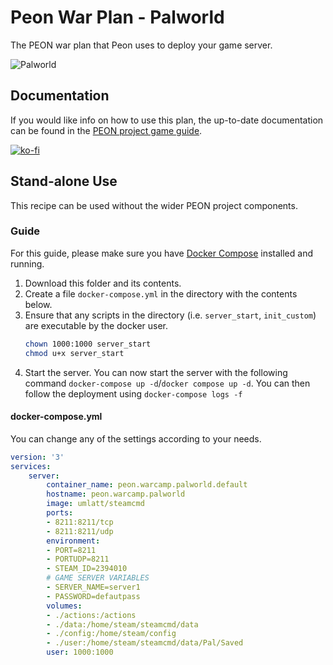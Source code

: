 # Peon War Plan - Palworld

The PEON war plan that Peon uses to deploy your game server.

![Palworld](./logo.png)

## Documentation

If you would like info on how to use this plan, the up-to-date documentation can be found in the [PEON project game guide](http://docs.warcamp.org/guides/games/palworld/).

[![ko-fi](https://ko-fi.com/img/githubbutton_sm.svg)](https://ko-fi.com/K3K567ILJ)

## Stand-alone Use

This recipe can be used without the wider PEON project components.

### Guide

For this guide, please make sure you have [Docker Compose](https://docs.docker.com.zh.xy2401.com/v17.12/compose/install/) installed and running.

1. Download this folder and its contents.
2. Create a file `docker-compose.yml` in the directory with the contents below.
3. Ensure that any scripts in the directory (i.e. `server_start`, `init_custom`) are executable by the docker user.
    ```bash
    chown 1000:1000 server_start
    chmod u+x server_start
    ```
4. Start the server. You can now start the server with the following command `docker-compose up -d`/`docker compose up -d`. You can then follow the deployment using `docker-compose logs -f`

#### docker-compose.yml

You can change any of the settings according to your needs.

```yml
version: '3'
services:
    server:
        container_name: peon.warcamp.palworld.default
        hostname: peon.warcamp.palworld
        image: umlatt/steamcmd
        ports:
        - 8211:8211/tcp
        - 8211:8211/udp
        environment:
        - PORT=8211
        - PORTUDP=8211
        - STEAM_ID=2394010
        # GAME SERVER VARIABLES
        - SERVER_NAME=server1
        - PASSWORD=defautpass
        volumes:
        - ./actions:/actions
        - ./data:/home/steam/steamcmd/data
        - ./config:/home/steam/config
        - ./user:/home/steam/steamcmd/data/Pal/Saved
        user: 1000:1000
```
